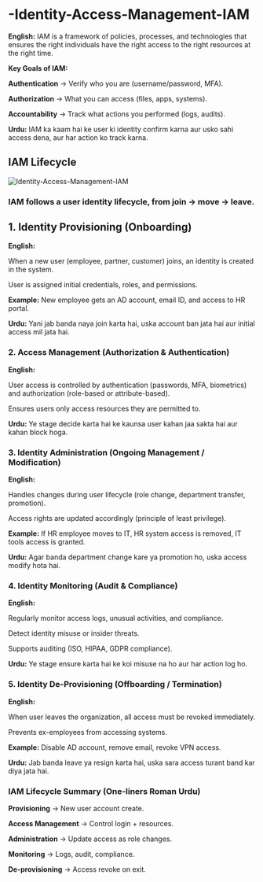 # -Identity-Access-Management-IAM

**English:**
IAM is a framework of policies, processes, and technologies that ensures the right individuals have the right access to the right resources at the right time.

**Key Goals of IAM:**

**Authentication** → Verify who you are (username/password, MFA).

**Authorization** → What you can access (files, apps, systems).

**Accountability** → Track what actions you performed (logs, audits).

**Urdu:**
IAM ka kaam hai ke user ki identity confirm karna aur usko sahi access dena, aur har action ko track karna.

## IAM Lifecycle

![Identity-Access-Management-IAM](https://www.business-analysis.com.au/wp-content/uploads/2020/03/Screen-Shot-2020-09-18-at-10.36.09-am.png)

### IAM follows a user identity lifecycle, from join → move → leave.

## 1. Identity Provisioning (Onboarding)

**English:**

When a new user (employee, partner, customer) joins, an identity is created in the system.

User is assigned initial credentials, roles, and permissions.

**Example:** New employee gets an AD account, email ID, and access to HR portal.

 **Urdu:**
Yani jab banda naya join karta hai, uska account ban jata hai aur initial access mil jata hai.

### 2. Access Management (Authorization & Authentication)

**English:**

User access is controlled by authentication (passwords, MFA, biometrics) and authorization (role-based or attribute-based).

Ensures users only access resources they are permitted to.

**Urdu:**
Ye stage decide karta hai ke kaunsa user kahan jaa sakta hai aur kahan block hoga.

### 3. Identity Administration (Ongoing Management / Modification)

**English:**

Handles changes during user lifecycle (role change, department transfer, promotion).

Access rights are updated accordingly (principle of least privilege).

**Example:** If HR employee moves to IT, HR system access is removed, IT tools access is granted.

**Urdu:**
Agar banda department change kare ya promotion ho, uska access modify hota hai.

### 4. Identity Monitoring (Audit & Compliance)

**English:**

Regularly monitor access logs, unusual activities, and compliance.

Detect identity misuse or insider threats.

Supports auditing (ISO, HIPAA, GDPR compliance).

**Urdu:**
Ye stage ensure karta hai ke koi misuse na ho aur har action log ho.

### 5. Identity De-Provisioning (Offboarding / Termination)

**English:**

When user leaves the organization, all access must be revoked immediately.

Prevents ex-employees from accessing systems.

**Example:** Disable AD account, remove email, revoke VPN access.

**Urdu:**
Jab banda leave ya resign karta hai, uska sara access turant band kar diya jata hai.

### IAM Lifecycle Summary (One-liners Roman Urdu)

**Provisioning** → New user account create.

**Access Management** → Control login + resources.

**Administration** → Update access as role changes.

**Monitoring** → Logs, audit, compliance.

**De-provisioning** → Access revoke on exit.
